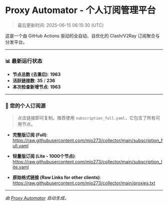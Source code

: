 # Proxy Automator - 个人订阅管理平台

> 最后更新时间: 2025-06-15 06:15:30 (UTC)

这是一个由 GitHub Actions 驱动的全自动、自优化的 Clash/V2Ray 订阅聚合与分发平台。

---

### 📊 **最新运行状态**

- **节点总数 (去重后)**: **1963**
- **活跃链接数**: **35** / **236**
- **本次检查新增节点**: **1963**

---

### 🚀 **您的个人订阅源**

> 点击链接即可复制。推荐使用 `subscription_full.yaml`，它包含了所有可用节点。

- **完整版订阅 (Full)**:
https://raw.githubusercontent.com/mio273/collector/main/subscription_full.yaml

- **轻量版订阅 (Lite - 1000个节点)**:
https://raw.githubusercontent.com/mio273/collector/main/subscription_lite.yaml

- **原始格式链接 (Raw Links for other clients)**:
https://raw.githubusercontent.com/mio273/collector/main/proxies.txt


---
*由 [Proxy Automator](https://github.com/您的用户名/您的仓库名) 自动生成。*
